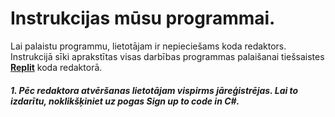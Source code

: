 # Instrukcijas mūsu programmai.

Lai palaistu programmu, lietotājam ir nepieciešams koda redaktors. Instrukcijā sīki aprakstītas visas darbības programmas palaišanai tiešsaistes [**Replit**](https://replit.com/languages/csharp) koda redaktorā.

##### 1. Pēc redaktora atvēršanas lietotājam vispirms jāreģistrējas. Lai to izdarītu, noklikšķiniet uz pogas ***Sign up to code in C#***.


